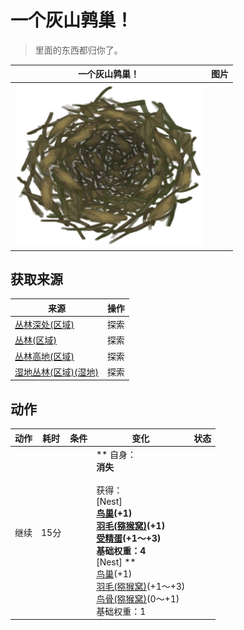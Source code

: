 # 一个灰山鹑巢！  
> 里面的东西都归你了。  
  
  一个灰山鹑巢！  |   图片   
 ----  |  ----:   
   |  <img decoding="async" src="Sprite/Nest.png" href="a.md" style="max-width:300px;max-height:300px;">   
  
## 获取来源  
来源  |  操作  
----  |  ----  
[丛林深处(区域)](DeepJungle.md)  |  探索  
[丛林(区域)](Jungle.md)  |  探索  
[丛林高地(区域)](JungleHighlands.md)  |  探索  
[湿地丛林(区域)(湿地)](Wetlands.md)  |  探索  
## 动作  
动作  |  耗时  |  条件  |  变化  |  状态  
----  |  ----  |  ----  |  ----  |  ----  
继续<br>  |  15分  |    |  ** 自身：**<br>消失<br><br>** 获得： **<br>** [Nest] **<br>  [鸟巢](Nest.md)(+1)<br>  [羽毛(猕猴窝)](Feathers.md)(+1)<br>  [受精蛋](EggPartridgeFertilized.md)(+1～+3)<br>基础权重：4<br>** [Nest] **<br>  [鸟巢](Nest.md)(+1)<br>  [羽毛(猕猴窝)](Feathers.md)(+1～+3)<br>  [鸟骨(猕猴窝)](BonesBird.md)(0～+1)<br>基础权重：1  |    


<script>document.title="一个灰山鹑巢！ - 卡牌生存百科 Card Survival Wiki";</script>